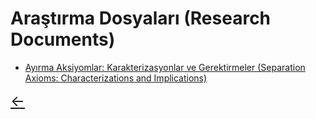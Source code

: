 # Araştırma Dosyaları (Research Documents)

- [Ayırma Aksiyomlar: Karakterizasyonlar ve Gerektirmeler (Separation Axioms: Characterizations and Implications)](pdffiles/Separation_Axioms_Characterizations_and_Implications.pdf)

<a href="/" class="back-arrow" style="font-size:24px;">←</a>
